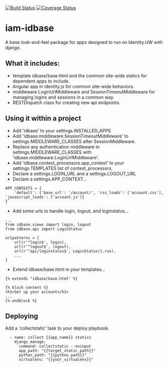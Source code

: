 [![Build Status](https://travis-ci.org/UWIT-IAM/iam-idbase.svg?branch=master)](https://travis-ci.org/UWIT-IAM/iam-idbase)
[![Coverage Status](https://coveralls.io/repos/github/UWIT-IAM/iam-idbase/badge.svg?branch=master)](https://coveralls.io/github/UWIT-IAM/iam-idbase?branch=master)


# iam-idbase
A base look-and-feel package for apps designed to run on Identity.UW with django.

## What it includes:
* template idbase/base.html and the common site-wide statics for dependent apps to include.
* Angular app in identity.js for common site-wide behaviors.
* middleware LoginUrlMiddleware and SessionTimeoutMiddleware for managing logins and sessions in a common way.
* RESTDispatch class for creating new api endpoints.

## Using it within a project
* Add 'idbase' to your settings.INSTALLED_APPS
* Add 'idbase.middleware.SessionTimeoutMiddleware' to settings.MIDDLEWARE_CLASSES after SessionMiddleware.
* Replace any authentication middleware in settings.MIDDLEWARE_CLASSES with 'idbase.middleware.LoginUrlMiddleware'.
* Add 'idbase.context_processors.app_context' to your settings.TEMPLATES list of context_processors.
* Declare a settings.LOGIN_URL and a settings.LOGOUT_URL
* Declare a settings.APP_CONTEXT...
```
APP_CONTEXTS = {
    'default': {'base_url': '/account/', 'css_loads': ['account.css'], 'javascript_loads': ['account.js']}
}
```
* Add some urls to handle login, logout, and loginstatus...
```
...
from idbase.views import login, logout
from idbase.api import LoginStatus

urlpatterns = [
    url(r'^login$', login),
    url(r'^logout$', logout),
    url(r'^api/loginstatus$', LoginStatus().run),
    ...
]
```
* Extend idbase/base.html in your templates...
```
{% extends "idbase/base.html" %}

{% block content %}
<h1>Set up your account</h1>
...
{% endblock %}
```

## Deploying
Add a 'collectstatic' task to your deploy playbook.
```
  - name: collect {{app_name}} statics
    django_manage:
      command: collectstatic --noinput
      app_path: "{{target_static_path}}"
      python_path: "{{python_path}}"
      virtualenv: "{{your_virtualenv}}"
```
